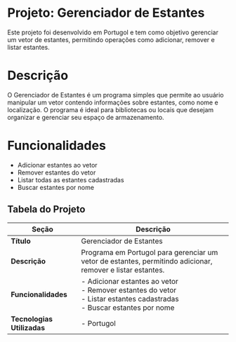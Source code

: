 # Projeto: Gerenciador de Estantes
Este projeto foi desenvolvido em Portugol e tem como objetivo gerenciar um vetor de estantes, permitindo operações como adicionar, remover e listar estantes.

# Descrição
O Gerenciador de Estantes é um programa simples que permite ao usuário manipular um vetor contendo informações sobre estantes, como nome e localização. O programa é ideal para bibliotecas ou locais que desejam organizar e gerenciar seu espaço de armazenamento.

# Funcionalidades
- Adicionar estantes ao vetor
- Remover estantes do vetor
- Listar todas as estantes cadastradas
- Buscar estantes por nome



## Tabela do Projeto

| **Seção**                | **Descrição**                                                                              |
|--------------------------|------------------------------------------------------------------------------------------|
| **Título**               | Gerenciador de Estantes                                                                  |
| **Descrição**            | Programa em Portugol para gerenciar um vetor de estantes, permitindo adicionar, remover e listar estantes. |
| **Funcionalidades**      | - Adicionar estantes ao vetor <br> - Remover estantes do vetor <br> - Listar estantes cadastradas <br> - Buscar estantes por nome |
| **Tecnologias Utilizadas**| - Portugol                                                                            |






